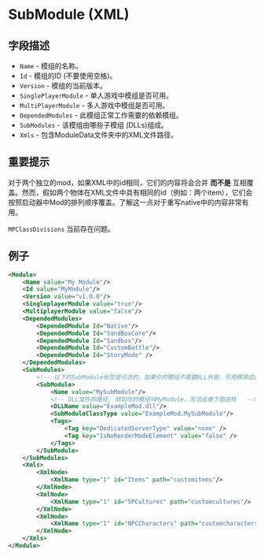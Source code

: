 # SubModule \(XML\)

## 字段描述

* `Name` - 模组的名称。
* `Id` - 模组的ID \(不要使用空格\)。
* `Version` - 模组的当前版本。
* `SinglePlayerModule` - 单人游戏中模组是否可用。
* `MultiPlayerModule` - 多人游戏中模组是否可用。
* `DependedModules` - 此模组正常工作需要的依赖模组。
* `SubModules` - 该模组由哪些子模组 \(DLLs\)组成。 
* `Xmls` - 包含ModuleData文件夹中的XML文件路径。

## 重要提示

对于两个独立的mod，如果XML中的id相同，它们的内容将会合并 **而不是** 互相覆盖。然而，假如两个物体在XML文件中具有相同的id（例如：两个item），它们会按照启动器中Mod的排列顺序覆盖。了解这一点对于重写native中的内容非常有用。

`MPClassDivisions` 当前存在问题。

## 例子

```xml
<Module>
    <Name value="My Module"/>
    <Id value="MyModule"/>
    <Version value="v1.0.0"/>
    <SingleplayerModule value="true"/>
    <MultiplayerModule value="false"/>
    <DependedModules>
        <DependedModule Id="Native"/>
        <DependedModule Id="SandBoxCore"/>
        <DependedModule Id="Sandbox"/>
        <DependedModule Id="CustomBattle"/>
        <DependedModule Id="StoryMode" />
    </DependedModules>
    <SubModules>
        <!-- 以下的SubModule标签是可选的。如果你的模组不需要DLL外链，可用移除这部分内容。-->
        <SubModule>
            <Name value="MySubModule"/>
            <!-- DLL文件的路径, 假如你的模组叫MyModule，写法会像下面这样   -->
            <DLLName value="ExampleMod.dll"/>
            <SubModuleClassType value="ExampleMod.MySubModule"/>
            <Tags>
                <Tag key="DedicatedServerType" value="none" />
                <Tag key="IsNoRenderModeElement" value="false" />
            </Tags>
        </SubModule>
    </SubModules>
    <Xmls>
        <XmlNode>
            <XmlName type="1" id="Items" path="customitems"/>
        </XmlNode>  
        <XmlNode>
            <XmlName type="1" id="SPCultures" path="customcultures"/>
        </XmlNode>
        <XmlNode>
            <XmlName type="1" id="NPCCharacters" path="customcharacters"/>
        </XmlNode>
    </Xmls>
</Module>
```
